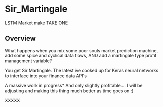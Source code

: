# Sir_Martingale
LSTM Market make TAKE ONE


## Overview


What happens when you mix some poor souls market prediction machine, add some spice and cyclical data flows, AND add a martingale type profit management variable? 

You get Sir Martingale. The latest ive cooked up for Keras neural networks to interface into your finance data API's 

A massive work in progress* And only slightly profitable.... I will be adjusting and making this thing much better as time goes on :) 

XXXXX 
